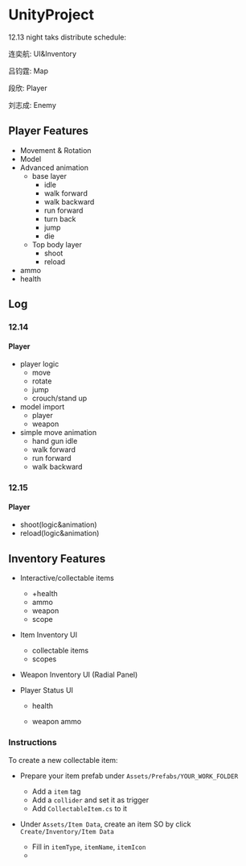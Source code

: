 # UnityProject

12.13 night taks distribute schedule:

连奕航: UI&Inventory

吕钧霆: Map

段欣: Player

刘志成: Enemy



## Player Features

- Movement & Rotation
- Model
- Advanced animation
  - base layer
    - idle
    - walk forward
    - walk backward
    - run forward 
    - turn back
    - jump
    - die
  - Top body layer
    - shoot
    - reload
- ammo
- health

## Log

### 12.14

#### Player

- player logic
  - move
  - rotate
  - jump
  - crouch/stand up
- model import
  - player
  - weapon
- simple move animation
  - hand gun idle
  - walk forward
  - run forward
  - walk backward

### 12.15

#### Player
- shoot(logic&animation)
- reload(logic&animation)

## Inventory Features

- Interactive/collectable items
  - +health
  - ammo
  - weapon
  - scope
  
- Item Inventory UI

  - collectable items
  - scopes

- Weapon Inventory UI (Radial Panel)

- Player Status UI

  - health

  - weapon ammo

    

### Instructions

To create a new collectable item:

- Prepare your item prefab under `Assets/Prefabs/YOUR_WORK_FOLDER`
  - Add a `item` tag 
  - Add a `collider` and set it as trigger
  - Add `CollectableItem.cs` to it

- Under `Assets/Item Data`, create an item SO by click `Create/Inventory/Item Data`
  - Fill in `itemType`, `itemName`, `itemIcon`
  - 

